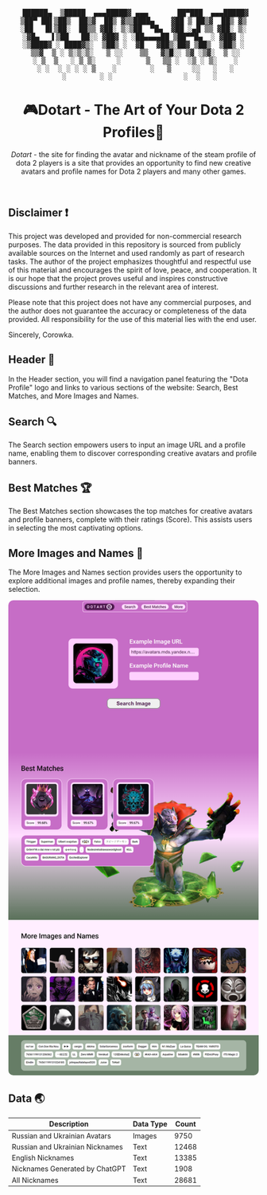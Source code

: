 <pre align="center" style="border-radius: 10px;">
 ██████▄  ▒█████  ▄▄▄█████▓ ▄▄▄       ██▀███  ▄▄▄█████▓
▒██▀ ██▌▒██▒  ██▒▓  ██▒ ▓▒▒████▄    ▓██ ▒ ██▒▓  ██▒ ▓▒
░██   █▌▒██░  ██▒▒ ▓██░ ▒░▒██  ▀█▄  ▓██ ░▄█ ▒▒ ▓██░ ▒░
░▓█▄   ▌▒██   ██░░ ▓██▓ ░ ░██▄▄▄▄██ ▒██▀▀█▄  ░ ▓██▓ ░
░▒████▓ ░ ████▓▒░  ▒██▒ ░  ▓█   ▓██▒░██▓ ▒██▒  ▒██▒ ░
 ▒▒▓  ▒ ░ ▒░▒░▒░   ▒ ░░    ▒▒   ▓▒█░░ ▒▓ ░▒▓░  ▒ ░░
 ░ ▒  ▒   ░ ▒ ▒░     ░      ▒   ▒▒ ░  ░▒ ░ ▒░    ░
 ░ ░  ░ ░ ░ ░ ▒    ░        ░   ▒     ░░   ░   ░
   ░        ░ ░                 ░  ░   ░
</pre>


<h1 align="center">🎮Dotart - The Art of Your Dota 2 Profiles🎨</h1>


<p class="welcome-text" align="center">
  <em>Dotart</em> - the site for finding the avatar and nickname of the steam profile of dota 2 players is a site that provides an opportunity to find new creative avatars and profile names for Dota 2 players and many other games.
</p>

<div align="center">
    <img style="border-radius: 10px;" src="./gitdata/vid.gif" alt="">
</div>

## Disclaimer ❗


This project was developed and provided for non-commercial research purposes. The data provided in this repository is sourced from publicly available sources on the Internet and used randomly as part of research tasks. The author of the project emphasizes thoughtful and respectful use of this material and encourages the spirit of love, peace, and cooperation. It is our hope that the project proves useful and inspires constructive discussions and further research in the relevant area of interest.

Please note that this project does not have any commercial purposes, and the author does not guarantee the accuracy or completeness of the data provided. All responsibility for the use of this material lies with the end user.

Sincerely,
Corowka.


## Header 📜

In the Header section, you will find a navigation panel featuring the "Dota Profile" logo and links to various sections of the website: Search, Best Matches, and More Images and Names.

## Search 🔍

The Search section empowers users to input an image URL and a profile name, enabling them to discover corresponding creative avatars and profile banners.

## Best Matches 🏆

The Best Matches section showcases the top matches for creative avatars and profile banners, complete with their ratings (Score). This assists users in selecting the most captivating options.

## More Images and Names 📁

The More Images and Names section provides users the opportunity to explore additional images and profile names, thereby expanding their selection.

<div align="center">
    <img src="./gitdata/site.png" alt="Site Preview" style="border-radius: 10px;">
</div>

## Data 🌏

| Description                       | Data Type | Count  |
| --------------------------------- | --------- | ------ |
| Russian and Ukrainian Avatars     | Images    | 9750   |
| Russian and Ukrainian Nicknames   | Text      | 12468  |
| English Nicknames                 | Text      | 13385  |
| Nicknames Generated by ChatGPT    | Text      | 1908   |
| All Nicknames                     | Text      | 28681  |
